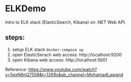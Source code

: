 # ELKDemo

Intro to ELK stack (ElasticSearch, Kibana) on .NET Web API.

## steps:
1. setup ELK stack `docker-compose up`
2. open ElasticSerach web access: http://localhost:9200
1. open Kibana web access: http://localhost:5601


Reference: https://www.youtube.com/watch?v=5exN6nQ7558&t=1269s&ab_channel=MohamadLawand
